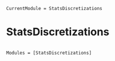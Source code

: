 ```@meta
CurrentModule = StatsDiscretizations
```

# StatsDiscretizations

```@index
```

```@autodocs
Modules = [StatsDiscretizations]
```
